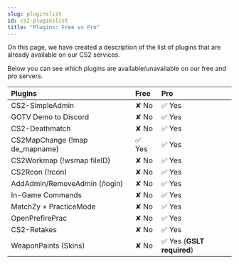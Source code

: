 ```yaml
---
slug: pluginslist
id: cs2-pluginslist
title: "Plugins: Free vs Pro"
---
```


On this page, we have created a description of the list of plugins that are already available on our CS2 services.

Below you can see which plugins are available/unavailable on our free and pro servers.

| Plugins                                 | Free           | Pro    |
|:-                                       |:-              |:-      |
| CS2-SimpleAdmin                         |  &#x2718; No   | ✅ Yes |
| GOTV Demo to Discord                    |  &#x2718; No   | ✅ Yes |
| CS2-Deathmatch                          |  &#x2718; No   | ✅ Yes |
| CS2MapChange (!map de_mapname)          |      ✅ Yes    | ✅ Yes |
| CS2Workmap (!wsmap fileID)              |  &#x2718; No   | ✅ Yes |
| CS2Rcon (!rcon)                         |  &#x2718; No   | ✅ Yes |
| AddAdmin/RemoveAdmin (/login)           |  &#x2718; No   | ✅ Yes |
| In-Game Commands                        |  &#x2718; No   | ✅ Yes |
| MatchZy + PracticeMode                  |  &#x2718; No   | ✅ Yes |
| OpenPrefirePrac                         |  &#x2718; No   | ✅ Yes |
| CS2-Retakes                             |  &#x2718; No   | ✅ Yes |
| WeaponPaints (Skins)                    |  &#x2718; No   | ✅ Yes (**GSLT required**) |
